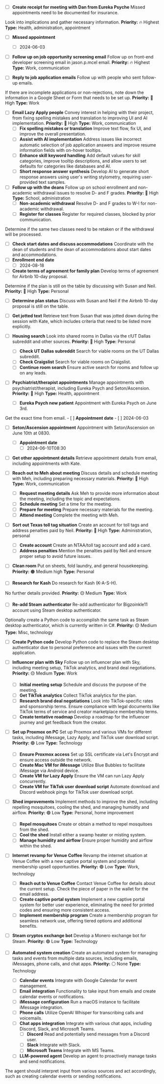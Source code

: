 - [ ] **Create receipt for meeting with Dan from Eureka Psyche**
  Missed appointments need to be documented for insurance.

Look into implications and gather necessary information.
  **Priority:** 🔥 Highest
  **Type:** Health, administration, appointment
  - [ ] **Missed appointment**
    - [ ] 2024-06-03

- [ ] **Follow up on job opportunity screening email**
  Follow up on front-end developer screening email in jason.p.mcel email.
  **Priority:** 🔥 Highest
  **Type:** Work, communication

- [ ] **Reply to job application emails**
  Follow up with people who sent follow-up emails.

If there are incomplete applications or non-rejections, note down the information in a Google Sheet or Form that needs to be set up.
  **Priority:** 🔴 High
  **Type:** Work

- [ ] **Email Lazy Apply people**
  Convey interest in helping with their project, from fixing spelling mistakes and translation to improving UI and AI implementation.
  **Priority:** 🔴 High
  **Type:** Work, communication
  - [ ] **Fix spelling mistakes or translation**
    Improve text flow, fix UI, and improve the overall presentation.
  - [ ] **Assist with AI implementation**
    Address issues like incorrect automatic selection of job application answers and improve resume information fields with on-hover tooltips.
  - [ ] **Enhance skill keyword handling**
    Add default values for skill categories, improve tooltip descriptions, and allow users to set defaults for categories like databases and AI.
  - [ ] **Short response answer synthesis**
    Develop AI to generate short response answers using user's writing stylometry, requiring user-provided text samples.

- [ ] **Follow up with the deans**
  Follow up on school enrollment and non-academic withdrawal issues to resolve D- and F grades.
  **Priority:** 🔴 High
  **Type:** School, administration
  - [ ] **Non-academic withdrawal**
    Resolve D- and F grades to W-I for non-academic withdrawal.
  - [ ] **Register for classes**
    Register for required classes, blocked by prior communication.

Determine if the same two classes need to be retaken or if the withdrawal will be processed.
  - [ ] **Check start dates and discuss accommodations**
    Coordinate with the dean of students and the dean of accommodations about start dates and accommodations.
  - [ ] **Enrollment end date**
    - [ ] 2024-08-18

- [ ] **Create terms of agreement for family plan**
  Develop terms of agreement for Airbnb 10-day proposal.

Determine if the plan is still on the table by discussing with Susan and Neil.
  **Priority:** 🔴 High
  **Type:** Personal
  - [ ] **Determine plan status**
    Discuss with Susan and Neil if the Airbnb 10-day proposal is still on the table.
  - [ ] **Get jotted text**
    Retrieve text from Susan that was jotted down during the session with Kate, which includes criteria that need to be listed more explicitly.

- [ ] **Housing search**
  Look into shared rooms in Dallas via the r/UT Dallas subreddit and other sources.
  **Priority:** 🔴 High
  **Type:** Personal
  - [ ] **Check UT Dallas subreddit**
    Search for viable rooms on the UT Dallas subreddit.
  - [ ] **Check Craigslist**
    Search for viable rooms on Craigslist.
  - [ ] **Continue room search**
    Ensure active search for rooms and follow up on any leads.

- [ ] **Psychiatrist/therapist appointments**
  Manage appointments with psychiatrist/therapist, including Eureka Psych and Seton/Ascension.
  **Priority:** 🔴 High
  **Type:** Health, appointment
  - [ ] **Eureka Psych new patient**
    Appointment with Eureka Psych on June 3rd.

Get the exact time from email.
    - [ ] **Appointment date**
      - [ ] 2024-06-03
  - [ ] **Seton/Ascension appointment**
    Appointment with Seton/Ascension on June 10th at 0830.
    - [ ] **Appointment date**
      - [ ] 2024-06-10T08:30
  - [ ] **Get other appointment details**
    Retrieve appointment details from email, including appointments with Kate.

- [ ] **Reach out to Meh about meeting**
  Discuss details and schedule meeting with Meh, including preparing necessary materials.
  **Priority:** 🔴 High
  **Type:** Work, communication
  - [ ] **Request meeting details**
    Ask Meh to provide more information about the meeting, including the topic and expectations.
  - [ ] **Schedule meeting**
    Set a time for the meeting.
  - [ ] **Prepare for meeting**
    Prepare necessary materials for the meeting.
  - [ ] **Attend meeting**
    Complete the meeting with Meh.

- [ ] **Sort out Texas toll tag situation**
  Create an account for toll tags and address penalties paid by Neil.
  **Priority:** 🔴 High
  **Type:** Administration, personal
  - [ ] **Create account**
    Create an NTAA/toll tag account and add a card.
  - [ ] **Address penalties**
    Mention the penalties paid by Neil and ensure proper setup to avoid future issues.

- [ ] **Clean room**
  Put on sheets, fold laundry, and general housekeeping.
  **Priority:** 🟠 Medium high
  **Type:** Personal

- [ ] **Research for Kash**
  Do research for Kash (K-A-S-H).

No further details provided.
  **Priority:** 🟡 Medium
  **Type:** Work

- [ ] **Re-add Steam authenticator**
  Re-add authenticator for Bigzoinkle11 account using Steam desktop authenticator.

Optionally create a Python code to accomplish the same task as Steam desktop authenticator, which is currently written in C#.
  **Priority:** 🟡 Medium
  **Type:** Misc, technology
  - [ ] **Create Python code**
    Develop Python code to replace the Steam desktop authenticator due to personal preference and issues with the current application.

- [ ] **Influencer plan with Sky**
  Follow up on influencer plan with Sky, including meeting setup, TikTok analytics, and brand deal negotiations.
  **Priority:** 🟡 Medium
  **Type:** Work
  - [ ] **Initial meeting setup**
    Schedule and discuss the purpose of the meeting.
  - [ ] **Get TikTok analytics**
    Collect TikTok analytics for the plan.
  - [ ] **Research brand deal negotiations**
    Look into TikTok-specific rates and sponsorship terms. Ensure compliance with legal documents like TikTok terms of service and creator marketplace membership terms.
  - [ ] **Create tentative roadmap**
    Develop a roadmap for the influencer journey and get feedback from the creator.

- [ ] **Set up Proxmox on PC**
  Set up Proxmox and various VMs for different tasks, including iMessage, Lazy Apply, and TikTok user download script.
  **Priority:** 🟢 Low
  **Type:** Technology
  - [ ] **Ensure Proxmox access**
    Set up SSL certificate via Let's Encrypt and ensure access outside the network.
  - [ ] **Create Mac VM for iMessage**
    Utilize Blue Bubbles to facilitate iMessage via Android device.
  - [ ] **Create VM for Lazy Apply**
    Ensure the VM can run Lazy Apply concurrently.
  - [ ] **Create VM for TikTok user download script**
    Automate download and Discord webhook pings for TikTok user download script.

- [ ] **Shed improvements**
  Implement methods to improve the shed, including repelling mosquitoes, cooling the shed, and managing humidity and airflow.
  **Priority:** 🟢 Low
  **Type:** Personal, home improvement
  - [ ] **Repel mosquitoes**
    Create or obtain a method to repel mosquitoes from the shed.
  - [ ] **Cool the shed**
    Install either a swamp heater or misting system.
  - [ ] **Manage humidity and airflow**
    Ensure proper humidity and airflow within the shed.

- [ ] **Internet revamp for Venue Coffee**
  Revamp the internet situation at Venue Coffee with a new captive portal system and potential membership upsell opportunities.
  **Priority:** 🟢 Low
  **Type:** Work, technology
  - [ ] **Reach out to Venue Coffee**
    Contact Venue Coffee for details about the current setup. Check the piece of paper in the wallet for the email address.
  - [ ] **Create captive portal system**
    Implement a new captive portal system for better user experience, eliminating the need for printed codes and ensuring more consistent access.
  - [ ] **Implement membership program**
    Create a membership program for seamless network use, offering tiered options and additional benefits.

- [ ] **Steam cryptos exchange bot**
  Develop a Monero exchange bot for Steam.
  **Priority:** 🟢 Low
  **Type:** Technology

- [ ] **Automated system creation**
  Create an automated system for managing tasks and events from multiple data sources, including emails, iMessages, phone calls, and chat apps.
  **Priority:** ⚪ None
  **Type:** Technology
  - [ ] **Calendar events**
    Integrate with Google Calendar for event management.
  - [ ] **Email integration**
    Functionality to take input from emails and create calendar events or notifications.
  - [ ] **iMessage configuration**
    Run a macOS instance to facilitate iMessage integration.
  - [ ] **Phone calls**
    Utilize OpenAI Whisper for transcribing calls and voicemails.
  - [ ] **Chat apps integration**
    Integrate with various chat apps, including Discord, Slack, and Microsoft Teams.
    - [ ] **Discord**
      Read and potentially send messages from a Discord user.
    - [ ] **Slack**
      Integrate with Slack.
    - [ ] **Microsoft Teams**
      Integrate with MS Teams.
  - [ ] **LLM-powered agent**
    Develop an agent to proactively manage tasks and send notifications.

The agent should interpret input from various sources and act accordingly, such as creating calendar events or sending notifications.
